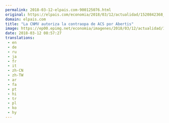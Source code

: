 ```yaml
---
permalink: 2018-03-12-elpais.com-900125076.html
original: https://elpais.com/economia/2018/03/12/actualidad/1520842368_104689.html#?ref=rss&format=simple&link=link
domain: elpais.com
title: "La CNMV autoriza la contraopa de ACS por Abertis"
image: https://ep00.epimg.net/economia/imagenes/2018/03/12/actualidad/1520842368_104689_1520842466_rrss_normal.jpg
date: 2018-03-12 08:57:27
translations: 
 - en
 - de
 - ru
 - ja
 - fr
 - it
 - zh-CN
 - zh-TW
 - ar
 - fa
 - pt
 - hi
 - tr
 - pl
 - ko
 - hy
---
```



